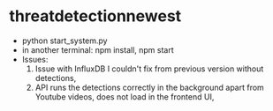 # threatdetectionnewest
- python start_system.py 
- in another terminal: npm install, npm start
- Issues:
  1. Issue with InfluxDB I couldn't fix from previous version without detections,
  2. API runs the detections correctly in the background apart from Youtube videos, does not load in the frontend UI, 
